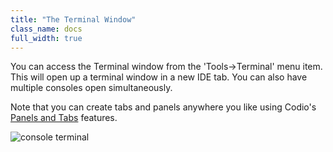 ```yaml
---
title: "The Terminal Window"
class_name: docs
full_width: true
---
```


You can access the Terminal window from the 'Tools->Terminal' menu item. This will open up a terminal window in a new IDE tab. You can also have multiple consoles open simultaneously.

Note that you can create tabs and panels anywhere you like using Codio's [Panels and Tabs](/docs/panels/) features.

![console terminal](/img/docs/terminal.png)

